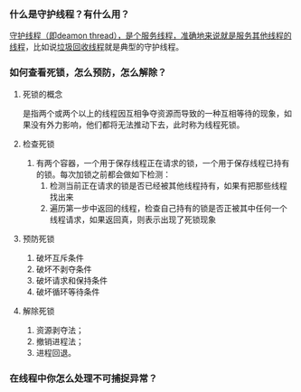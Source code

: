 ### 什么是守护线程？有什么⽤？

<u>守护线程（即deamon thread），是个服务线程，准确地来说就是服务其他线程的线程</u>，比如说<u>垃圾回收线程</u>就是典型的守护线程。



### 如何查看死锁，怎么预防，怎么解除？

1. 死锁的概念

   是指两个或两个以上的线程因互相争夺资源而导致的一种互相等待的现象，如果没有外力影响，他们都将无法推动下去，此时称为线程死锁。

2. 检查死锁

   1. 有两个容器，一个用于保存线程正在请求的锁，一个用于保存线程已持有的锁。每次加锁之前都会做如下检测：
      1. 检测当前正在请求的锁是否已经被其他线程持有，如果有把那些线程找出来
      2. 遍历第一步中返回的线程，检查自己持有的锁是否正被其中任何一个线程请求，如果返回真，则表示出现了死锁现象

3. 预防死锁

   1. 破坏互斥条件
   2. 破坏不剥夺条件
   3. 破坏请求和保持条件
   4. 破坏循环等待条件

4. 解除死锁

   1. 资源剥夺法；
   2. 撤销进程法；
   3. 进程回退。



### 在线程中你怎么处理不可捕捉异常？

